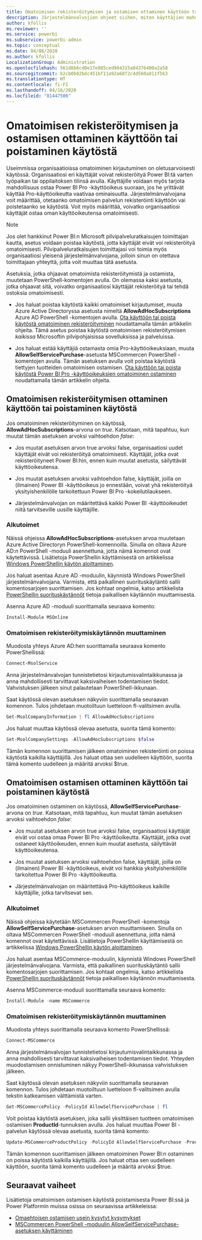 ```yaml
---
title: Omatoimisen rekisteröitymisen ja ostamisen ottaminen käyttöön tai poistaminen käytöstä
description: Järjestelmänvalvojien ohjeet siihen, miten käyttäjien mahdollisuus Power BI:tä varten rekisteröitymiseen ja käyttöoikeuden ostamiseen poistetaan käytöstä.
author: kfollis
ms.reviewer: ''
ms.service: powerbi
ms.subservice: powerbi-admin
ms.topic: conceptual
ms.date: 04/08/2020
ms.author: kfollis
LocalizationGroup: Administration
ms.openlocfilehash: 561d8b6cd0e17e885ced984315a04376400a2a58
ms.sourcegitcommit: b2cb0b02bdc451bf11a92a68f2c4d560a811f563
ms.translationtype: HT
ms.contentlocale: fi-FI
ms.lasthandoff: 04/16/2020
ms.locfileid: "81447506"
---
```

# <a name="enable-or-disable-self-service-sign-up-and-purchasing"></a>Omatoimisen rekisteröitymisen ja ostamisen ottaminen käyttöön tai poistaminen käytöstä

Useimmissa organisaatioissa omatoiminen kirjautuminen on oletusarvoisesti käytössä. Organisaatiosi eri käyttäjät voivat rekisteröityä Power BI:tä varten työpaikan tai oppilaitoksen tilinsä avulla. Käyttäjille voidaan myös tarjota mahdollisuus ostaa Power BI Pro -käyttöoikeus suoraan, jos he yrittävät käyttää Pro-käyttöoikeutta vaativaa ominaisuutta. Järjestelmänvalvojana voit määrittää, otetaanko omatoimisen palvelun rekisteröinti käyttöön vai poistetaanko se käytöstä. Voit myös määrittää, voivatko organisaatiosi käyttäjät ostaa oman käyttöoikeutensa omatoimisesti.

> [!NOTE]
>Jos olet hankkinut Power BI:n Microsoft pilvipalveluratkaisujen toimittajan kautta, asetus voidaan poistaa käytöstä, jotta käyttäjät eivät voi rekisteröityä omatoimisesti. Pilvipalveluratkaisujen toimittajasi voi toimia myös organisaatiosi yleisenä järjestelmänvalvojana, jolloin sinun on otettava toimittajaan yhteyttä, jotta voit muuttaa tätä asetusta.
>
>

Asetuksia, jotka ohjaavat omatoimista rekisteröitymistä ja ostamista, muutetaan PowerShell-komentojen avulla. On olemassa kaksi asetusta, jotka ohjaavat sitä, voivatko organisaatiosi käyttäjät rekisteröityä tai tehdä ostoksia omatoimisesti.

- Jos haluat poistaa käytöstä kaikki omatoimiset kirjautumiset, muuta Azure Active Directoryssa asetusta nimeltä **AllowAdHocSubscriptions** Azure AD PowerShell -komentojen avulla. [Ota käyttöön tai poista käytöstä omatoiminen rekisteröityminen](#enable-or-disable-self-service-signup) noudattamalla tämän artikkelin ohjeita. Tämä asetus poistaa käytöstä omatoimisen rekisteröitymisen *kaikissa* Microsoftin pilvipohjaisissa sovelluksissa ja palveluissa.

- Jos haluat estää käyttäjiä ostamasta omia Pro-käyttöoikeuksiaan, muuta **AllowSelfServicePurchase**-asetusta MSCommercen PowerShell -komentojen avulla. Tämän asetuksen avulla voit poistaa käytöstä tiettyjen tuotteiden omatoimisen ostamisen. [Ota käyttöön tai poista käytöstä Power BI Pro -käyttöoikeuksien omatoiminen ostaminen](#enable-or-disable-self-service-purchase) noudattamalla tämän artikkelin ohjeita.

## <a name="enable-or-disable-self-service-signup"></a>Omatoimisen rekisteröitymisen ottaminen käyttöön tai poistaminen käytöstä

Jos omatoiminen rekisteröityminen on käytössä, **AllowAdHocSubscriptions**-arvona on *true*. Katsotaan, mitä tapahtuu, kun muutat tämän asetuksen arvoksi vaihtoehdon *false*:

- Jos muutat asetuksen arvon true arvoksi false, organisaatiosi uudet käyttäjät eivät voi rekisteröityä omatoimisesti. Käyttäjät, jotka ovat rekisteröityneet Power BI:hin, ennen kuin muutat asetusta, säilyttävät käyttöoikeutensa.

- Jos muutat asetuksen arvoksi vaihtoehdon false, käyttäjät, joilla on (ilmainen) Power BI -käyttöoikeus jo ennestään, voivat yhä rekisteröityä yksityishenkilölle tarkoitettuun Power BI Pro -kokeilutilaukseen.

- Järjestelmänvalvojan on määritettävä kaikki Power BI -käyttöoikeudet niitä tarvitseville uusille käyttäjille.

### <a name="before-you-begin"></a>Alkutoimet

Näissä ohjeissa **AllowAdHocSubscriptions**-asetuksen arvoa muutetaan Azure Active Directoryn PowerShell-komennoilla. Sinulla on oltava Azure AD:n PowerShell -moduuli asennettuna, jotta nämä komennot ovat käytettävissä. Lisätietoja PowerShellin käyttämisestä on artikkelissa [Windows PowerShellin käytön aloittaminen](https://docs.microsoft.com/powershell/scripting/getting-started/getting-started-with-windows-powershell?view=powershell-7).

Jos haluat asentaa Azure AD -moduulin, käynnistä Windows PowerShell järjestelmänvalvojana. Varmista, että paikallinen suorituskäytäntö sallii komentosarjojen suorittamisen. Jos kohtaat ongelmia, katso artikkelista [PowerShellin suorituskäytännöt](https://docs.microsoft.com/powershell/module/microsoft.powershell.core/about/about_execution_policies?view=powershell-7#powershell-execution-policies) tietoja paikallisen käytännön muuttamisesta.

Asenna Azure AD -moduuli suorittamalla seuraava komento:

```powershell
Install-Module MSOnline
```

### <a name="change-the-self-service-signup-policy"></a>Omatoimisen rekisteröitymiskäytännön muuttaminen

Muodosta yhteys Azure AD:hen suorittamalla seuraava komento PowerShellissä:

```powershell
Connect-MsolService
```

Anna järjestelmänvalvojan tunnistetietosi kirjautumisvalintaikkunassa ja anna mahdollisesti tarvittavat kaksivaiheisen todentamisen tiedot. Vahvistuksen jälkeen sinut palautetaan PowerShell-ikkunaan.

Saat käytössä olevan asetuksen näkyviin suorittamalla seuraavan komennon. Tulos johdetaan muotoiltuun luetteloon fl-valitsimen avulla.

```powershell
Get-MsolCompanyInformation | fl AllowAdHocSubscriptions
```

Jos haluat muuttaa käytössä olevaa asetusta, suorita tämä komento:

```powershell
Set-MsolCompanySettings -AllowAdHocSubscriptions $false
```

Tämän komennon suorittamisen jälkeen omatoiminen rekisteröinti on poissa käytöstä kaikilla käyttäjillä. Jos haluat ottaa sen uudelleen käyttöön, suorita tämä komento uudelleen ja määritä arvoksi $true.

## <a name="enable-or-disable-self-service-purchase"></a>Omatoimisen ostamisen ottaminen käyttöön tai poistaminen käytöstä

Jos omatoiminen ostaminen on käytössä, **AllowSelfServicePurchase**-arvona on *true*. Katsotaan, mitä tapahtuu, kun muutat tämän asetuksen arvoksi vaihtoehdon *false*:

- Jos muutat asetuksen arvon true arvoksi false, organisaatiosi käyttäjät eivät voi ostaa omaa Power BI Pro -käyttöoikeutta. Käyttäjät, jotka ovat ostaneet käyttöoikeuden, ennen kuin muutat asetusta, säilyttävät käyttöoikeutensa.

- Jos muutat asetuksen arvoksi vaihtoehdon false, käyttäjät, joilla on (ilmainen) Power BI -käyttöoikeus, eivät voi hankkia yksityishenkilölle tarkoitettua Power BI Pro -käyttöoikeutta. 

- Järjestelmänvalvojan on määritettävä Pro-käyttöoikeus kaikille käyttäjille, jotka tarvitsevat sen.

### <a name="before-you-begin"></a>Alkutoimet

Näissä ohjeissa käytetään MSCommercen PowerShell -komentoja **AllowSelfServicePurchase**-asetuksen arvon muuttamiseen. Sinulla on oltava MSCommercen PowerShell -moduuli asennettuna, jotta nämä komennot ovat käytettävissä. Lisätietoja PowerShellin käyttämisestä on artikkelissa [Windows PowerShellin käytön aloittaminen](https://docs.microsoft.com/powershell/scripting/getting-started/getting-started-with-windows-powershell?view=powershell-7).

Jos haluat asentaa MSCommerce-moduulin, käynnistä Windows PowerShell järjestelmänvalvojana. Varmista, että paikallinen suorituskäytäntö sallii komentosarjojen suorittamisen. Jos kohtaat ongelmia, katso artikkelista [PowerShellin suorituskäytännöt](https://docs.microsoft.com/powershell/module/microsoft.powershell.core/about/about_execution_policies?view=powershell-7#powershell-execution-policies) tietoja paikallisen käytännön muuttamisesta.

Asenna MSCommerce-moduuli suorittamalla seuraava komento:

```powershell
Install-Module -name MSCommerce
```

### <a name="change-the-self-service-signup-policy"></a>Omatoimisen rekisteröitymiskäytännön muuttaminen

Muodosta yhteys suorittamalla seuraava komento PowerShellissä:

```powershell
Connect-MSCommerce
```

Anna järjestelmänvalvojan tunnistetietosi kirjautumisvalintaikkunassa ja anna mahdollisesti tarvittavat kaksivaiheisen todentamisen tiedot. Yhteyden muodostamisen onnistuminen näkyy PowerShell-ikkunassa vahvistuksen jälkeen.

Saat käytössä olevan asetuksen näkyviin suorittamalla seuraavan komennon. Tulos johdetaan muotoiltuun luetteloon fl-valitsimen avulla tekstin katkeamisen välttämistä varten.

```powershell
Get-MSCommercePolicy -PolicyId AllowSelfServicePurchase | fl
```

Voit poistaa käytöstä asetuksen, joka sallii yksittäisen tuotteen omatoimisen ostamisen **ProductId**-tunnuksen avulla. Jos haluat muuttaa Power BI -palvelun käytössä olevaa asetusta, suorita tämä komento:

```powershell
Update-MSCommerceProductPolicy -PolicyId AllowSelfServicePurchase -ProductId CFQ7TTC0L3PB -Enabled $False
```

Tämän komennon suorittamisen jälkeen omatoiminen Power BI:n ostaminen on poissa käytöstä kaikilla käyttäjillä. Jos haluat ottaa sen uudelleen käyttöön, suorita tämä komento uudelleen ja määritä arvoksi $true.

## <a name="next-steps"></a>Seuraavat vaiheet

Lisätietoja omatoimisen ostamisen käytöstä poistamisesta Power BI:ssä ja Power Platformin muissa osissa on seuraavissa artikkeleissa:

- [Omaehtoisen ostamisen usein kysytyt kysymykset](https://docs.microsoft.com/microsoft-365/commerce/subscriptions/self-service-purchase-faq?view=o365-worldwide#admin-capabilities)
- [MSCommercen PowerShell -moduulin AllowSelfServicePurchase-asetuksen käyttäminen](https://docs.microsoft.com/microsoft-365/commerce/subscriptions/allowselfservicepurchase-powershell?view=o365-worldwide)
